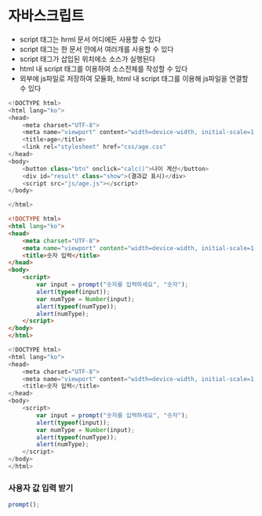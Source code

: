 # 자바스크립트
- script 태그는 hrml 문서 어디에든 사용할 수 있다
- script 태그는 한 문서 안에서 여러개를 사용할 수 있다
- script 태그가 삽입된 위치에소 소스가 실행된다
- html 내 script 태그를 이용하여 소스전체를 작성할 수 있다
- 외부에 js파일로 저장하여 모듈화, html 내 script 태그를 이용해 js파일을 연결할 수 있다

```javascript
<!DOCTYPE html>
<html lang="ko">
<head>
    <meta charset="UTF-8">
    <meta name="viewport" content="width=device-width, initial-scale=1.0">
    <title>age</title>
    <link rel="stylesheet" href="css/age.css"
</head>
<body>
    <button class="btn" onclick="calc()">나이 계산</button>
    <div id="result" class="show">(결과값 표시)</div>
    <script src="js/age.js"></script>
</body>

</html>
```

```html
<!DOCTYPE html>
<html lang="ko">
<head>
    <meta charset="UTF-8">
    <meta name="viewport" content="width=device-width, initial-scale=1.0">
    <title>숫자 입력</title>
</head>
<body>
    <script>
        var input = prompt("숫자를 입력하세요", "숫자");
        alert(typeof(input));
        var numType = Number(input);
        alert(typeof(numType));
        alert(numType);
    </script>
</body>
</html>
```

```javascript
<!DOCTYPE html>
<html lang="ko">
<head>
    <meta charset="UTF-8">
    <meta name="viewport" content="width=device-width, initial-scale=1.0">
    <title>숫자 입력</title>
</head>
<body>
    <script>
        var input = prompt("숫자를 입력하세요", "숫자");
        alert(typeof(input));
        var numType = Number(input);
        alert(typeof(numType));
        alert(numType);
    </script>
</body>
</html>
```

### 사용자 값 입력 받기
```javascript
prompt();
```
